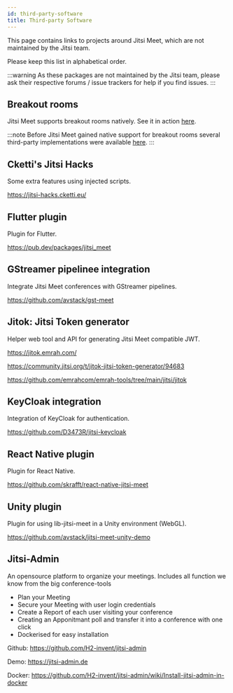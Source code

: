 ```yaml
---
id: third-party-software
title: Third-party Software
---
```


This page contains links to projects around Jitsi Meet, which are not maintained
by the Jitsi team.

Please keep this list in alphabetical order.

:::warning
As these packages are not maintained by the Jitsi team, please ask their respective forums / issue trackers for help if you find issues.
:::

## Breakout rooms

Jitsi Meet supports breakout rooms natively. See it in action [here](https://www.youtube.com/watch?v=ubYYZ0daw10).

:::note
Before Jitsi Meet gained native support for breakout rooms several third-party implementations were available [here](breakout-rooms).
:::

## Cketti's Jitsi Hacks

Some extra features using injected scripts.

https://jitsi-hacks.cketti.eu/

## Flutter plugin

Plugin for Flutter.

https://pub.dev/packages/jitsi_meet

## GStreamer pipelinee integration

Integrate Jitsi Meet conferences with GStreamer pipelines.

https://github.com/avstack/gst-meet

## Jitok: Jitsi Token generator

Helper web tool and API for generating Jitsi Meet compatible JWT.

https://jitok.emrah.com/

https://community.jitsi.org/t/jitok-jitsi-token-generator/94683

https://github.com/emrahcom/emrah-tools/tree/main/jitsi/jitok

## KeyCloak integration

Integration of KeyCloak for authentication.

https://github.com/D3473R/jitsi-keycloak

## React Native plugin

Plugin for React Native.

https://github.com/skrafft/react-native-jitsi-meet

## Unity plugin

Plugin for using lib-jitsi-meet in a Unity environment (WebGL).

https://github.com/avstack/jitsi-meet-unity-demo

## Jitsi-Admin

An opensource platform to organize your meetings. Includes all function we know from the big conference-tools
* Plan your Meeting
* Secure your Meeting with user login credentials
* Create a Report of each user visiting your conference
* Creating an Apponitmant poll and transfer it into a conference with one click
* Dockerised for easy installation

Github: https://github.com/H2-invent/jitsi-admin

Demo: https://jitsi-admin.de

Docker: https://github.com/H2-invent/jitsi-admin/wiki/Install-jitsi-admin-in-docker
